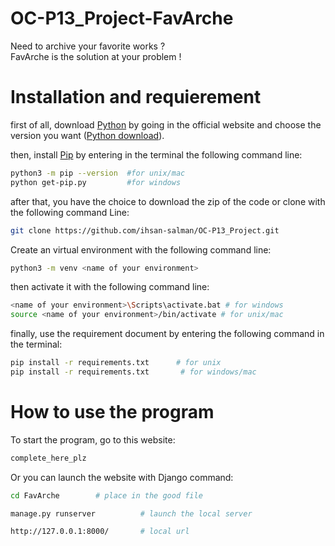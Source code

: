 # OC-P13_Project-FavArche  

Need to archive your favorite works ?  
FavArche is the solution at your problem !

#  Installation and requierement 

first of all, download [Python](https://www.python.org/) by going in the official website and choose the version you want ([Python download](https://www.python.org/downloads/)).

then, install [Pip](https://pypi.org/project/pip/) by entering in the terminal the following command line:
```bash
python3 -m pip --version  #for unix/mac
python get-pip.py         #for windows
```
after that, you have the choice to download the zip of the code or clone with the following command Line:
```bash
git clone https://github.com/ihsan-salman/OC-P13_Project.git
```
Create an virtual environment with the following command line:
```bash
python3 -m venv <name of your environment>
```
then activate it with the following command line:
```bash
<name of your environment>\Scripts\activate.bat # for windows
source <name of your environment>/bin/activate # for unix/mac
```

finally, use the requirement document by entering the following command in the terminal:
```bash
pip install -r requirements.txt      # for unix
pip install -r requirements.txt       # for windows/mac
```

# How to use the program

To start the program, go to this website:
```bash
complete_here_plz
```

Or you can launch the website with Django command:
```bash
cd FavArche        # place in the good file

manage.py runserver          # launch the local server

http://127.0.0.1:8000/       # local url
```